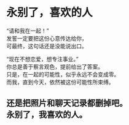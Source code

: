 # 永别了，喜欢的人

“请和我在一起！”\
发誓一定要把这份心意传达给你，\
可最终，这句话还是没能说出口。

“现在不想恋爱，想专注事业。”\
你总是善于察言观色，提前给出了答案。\
只是，在一起的可能性，似乎永远不会变成零。\
而我，直到今天，依然被这份可能性所束缚。

还是把照片和聊天记录都删掉吧。\
永别了，我喜欢的人。
<br>
<br>
<br>
<br>
<br>
<br>
<br>
<br>
<br>
<br>
<br>
<br>
<br>
<br>
<br>
<br>
<br>
<br>
---
